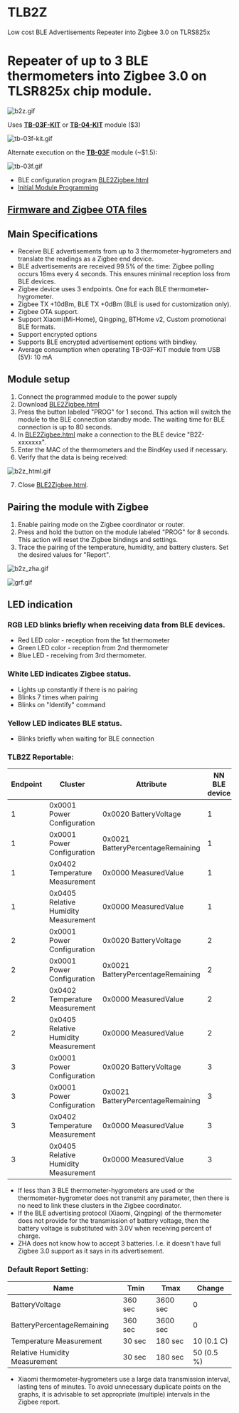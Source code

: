 # TLB2Z
Low cost BLE Advertisements Repeater into Zigbee 3.0 on TLRS825x

# Repeater of up to 3 BLE thermometers into Zigbee 3.0 on TLSR825x chip module.

![b2z.gif](https://github.com/pvvx/TLB2Z/blob/master/web/b2z.gif)

Uses **[TB-03F-KIT](https://docs.ai-thinker.com/en/blue_tooth)** or **[TB-04-KIT](https://docs.ai-thinker.com/en/blue_tooth)** module ($3)

![tb-03f-kit.gif](https://github.com/pvvx/TLB2Z/blob/master/web/tb-03f-kit.gif)

Alternate execution on the **[TB-03F](https://docs.ai-thinker.com/en/blue_tooth)** module (~$1.5):

![tb-03f.gif](https://github.com/pvvx/TLB2Z/blob/master/web/tb-03f.gif)

* BLE configuration program [BLE2Zigbee.html](https://pvvx.github.io/TLB2Z/BLE2Zigbee.html)
* [Initial Module Programming](https://github.com/pvvx/TLB2Z/tree/master/pgm)
## [Firmware and Zigbee OTA files](https://github.com/pvvx/TLB2Z/tree/master/fw)

## Main Specifications

* Receive BLE advertisements from up to 3 thermometer-hygrometers and translate the readings as a Zigbee end device.
* BLE advertisements are received 99.5% of the time: Zigbee polling occurs 16ms every 4 seconds. This ensures minimal reception loss from BLE devices.
* Zigbee device uses 3 endpoints. One for each BLE thermometer-hygrometer.
* Zigbee TX +10dBm, BLE TX +0dBm (BLE is used for customization only).
* Zigbee OTA support.
* Support Xiaomi(Mi-Home), Qingping, BTHome v2, Custom promotional BLE formats.
* Support encrypted options
* Supports BLE encrypted advertisement options with bindkey.
* Average consumption when operating TB-03F-KIT module from USB (5V): 10 mA

## Module setup

1.	Connect the programmed module to the power supply
2.	Download [BLE2Zigbee.html](https://pvvx.github.io/TLB2Z/BLE2Zigbee.html)
3. Press the button labeled "PROG" for 1 second. This action will switch the module to the BLE connection standby mode. The waiting time for BLE connection is up to 80 seconds.
4.	In [BLE2Zigbee.html](https://pvvx.github.io/TLB2Z/BLE2Zigbee.html) make a connection to the BLE device "B2Z-xxxxxxx".
5.	Enter the MAC of the thermometers and the BindKey used if necessary.
6.	Verify that the data is being received:

![b2z_html.gif](https://github.com/pvvx/TLB2Z/blob/master/web/b2z_html.gif)

7.	Close [BLE2Zigbee.html](https://pvvx.github.io/TLB2Z/BLE2Zigbee.html).

## Pairing the module with Zigbee

1.	Enable pairing mode on the Zigbee coordinator or router.
2.	Press and hold the button on the module labeled "PROG" for 8 seconds. This action will reset the Zigbee bindings and settings.
3.	Trace the pairing of the temperature, humidity, and battery clusters. Set the desired values for "Report".

![b2z_zha.gif](https://github.com/pvvx/TLB2Z/blob/master/web/b2z_zha.gif)

![grf.gif](https://github.com/pvvx/TLB2Z/blob/master/web/grf.gif)


## LED indication

### RGB LED blinks briefly when receiving data from BLE devices.

* Red LED color - reception from the 1st thermometer
* Green LED color - reception from 2nd thermometer
* Blue LED - receiving from 3rd thermometer.

### White LED indicates Zigbee status. 

* Lights up constantly if there is no pairing
* Blinks 7 times when pairing
* Blinks on "Identify" command

### Yellow LED indicates BLE status. 

* Blinks briefly when waiting for BLE connection

### TLB2Z Reportable:

| Endpoint | Cluster | Attribute | NN BLE device |
| --- | --- | --- | --- |
| 1 | 0x0001 Power Configuration | 0x0020 BatteryVoltage | 1 |
| 1 | 0x0001 Power Configuration | 0x0021 BatteryPercentageRemaining | 1 |
| 1 | 0x0402 Temperature Measurement | 0x0000 MeasuredValue | 1 |
| 1 | 0x0405 Relative Humidity Measurement | 0x0000 MeasuredValue  | 1 |
| 2 | 0x0001 Power Configuration | 0x0020 BatteryVoltage | 2 |
| 2 | 0x0001 Power Configuration | 0x0021 BatteryPercentageRemaining | 2 |
| 2 | 0x0402 Temperature Measurement | 0x0000 MeasuredValue | 2 |
| 2 | 0x0405 Relative Humidity Measurement | 0x0000 MeasuredValue  | 2 |
| 3 | 0x0001 Power Configuration | 0x0020 BatteryVoltage | 3 |
| 3 | 0x0001 Power Configuration | 0x0021 BatteryPercentageRemaining | 3 |
| 3 | 0x0402 Temperature Measurement | 0x0000 MeasuredValue | 3 |
| 3 | 0x0405 Relative Humidity Measurement | 0x0000 MeasuredValue  | 3 |


* If less than 3 BLE thermometer-hygrometers are used or the thermometer-hygrometer does not transmit any parameter, then there is no need to link these clusters in the Zigbee coordinator.
* If the BLE advertising protocol (Xiaomi, Qingping) of the thermometer does not provide for the transmission of battery voltage, then the battery voltage is substituted with 3.0V when receiving percent of charge.
* ZHA does not know how to accept 3 batteries. I.e. it doesn't have full Zigbee 3.0 support as it says in its advertisement.

### Default Report Setting:

| Name | Tmin | Tmax | Change |
| --- | --- | --- | --- |
| BatteryVoltage | 360 sec | 3600 sec | 0 |
| BatteryPercentageRemaining | 360 sec | 3600 sec | 0 |
| Temperature Measurement | 30 sec | 180 sec | 10 (0.1 C) |
| Relative Humidity Measurement | 30 sec | 180 sec | 50 (0.5 %) |

* Xiaomi thermometer-hygrometers use a large data transmission interval, lasting tens of minutes. To avoid unnecessary duplicate points on the graphs, it is advisable to set appropriate (multiple) intervals in the Zigbee report.
